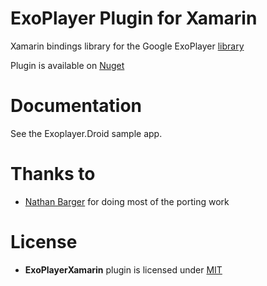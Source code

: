 ExoPlayer Plugin for Xamarin
================

Xamarin bindings library for the Google ExoPlayer [library][ExoPlayer]

Plugin is available on [Nuget][Nuget]

Documentation
=============

See the Exoplayer.Droid sample app.

Thanks to
=========

- [Nathan Barger][NathanBarger] for doing most of the porting work

License
=======

- **ExoPlayerXamarin** plugin is licensed under [MIT][mit]

[mit]: http://opensource.org/licenses/mit-license
[NathanBarger]: http://forums.xamarin.com/profile/NathanBarger
[ExoPlayer]: https://github.com/google/ExoPlayer
[Nuget]: https://www.nuget.org/packages/Xam.Plugins.Android.ExoPlayer/
